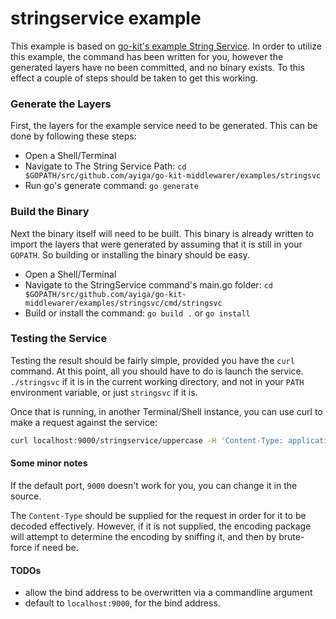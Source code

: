# stringservice example #
This example is based on [go-kit's example String Service](https://github.com/go-kit/kit/tree/master/examples/stringsvc1/main.go). In order to utilize this example, the command has been written for you, however the generated layers have no been committed, and no binary exists. To this effect a couple
of steps should be taken to get this working.

### Generate the Layers ###
First, the layers for the example service need to be generated. This can be done by following these steps:

- Open a Shell/Terminal
- Navigate to The String Service Path:
	```cd $GOPATH/src/github.com/ayiga/go-kit-middlewarer/examples/stringsvc```
- Run go's generate command:
	```go generate```

### Build the Binary ###
Next the binary itself will need to be built. This binary is already written to import the layers that were generated by assuming that it is still in your `GOPATH`. So building or installing the binary should be easy.

- Open a Shell/Terminal
- Navigate to the StringService command's main.go folder:
	```cd $GOPATH/src/github.com/ayiga/go-kit-middlewarer/examples/stringsvc/cmd/stringsvc```
- Build or install the command: ```go build .``` or ```go install```

### Testing the Service ###
Testing the result should be fairly simple, provided you have the ```curl``` command. At this point, all you should have to do is launch the service.
`./stringsvc` if it is in the current working directory, and not in your `PATH` environment variable, or just `stringsvc` if it is.

Once that is running, in another Terminal/Shell instance, you can use curl to make a request against the service:
```bash
curl localhost:9000/stringservice/uppercase -H 'Content-Type: application/json' -d '{"str": "this is a test"}'
```

#### Some minor notes ####
If the default port, `9000` doesn't work for you, you can change it in the source.

The `Content-Type` should be supplied for the request in order for it to be decoded effectively.  However, if it is not supplied, the encoding package will attempt to determine the encoding by sniffing it, and then by brute-force if need be.

#### TODOs ####
- allow the bind address to be overwritten via a commandline argument
- default to `localhost:9000`, for the bind address.
